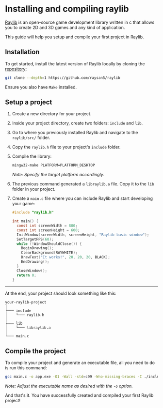 # Installing and compiling raylib

[Raylib](https://www.raylib.com/) is an open-source game development library written in c that allows you to create 2D and 3D games and any kind of application.

This guide will help you setup and compile your first project in Raylib.


## Installation

To get started, install the latest version of Raylib locally by cloning the [repository](https://github.com/raysan5/raylib):

```bash
git clone --depth=1 https://github.com/raysan5/raylib
```

Ensure you also have `Make` installed.


## Setup a project

1. Create a new directory for your project.

2. Inside your project directory, create two folders: `include` and `lib`.

3. Go to where you previously installed Raylib and navigate to the `raylib/src/` folder.

4. Copy the `raylib.h` file to your project's `include` folder.

5. Compile the library:

    ```bash
    mingw32-make PLATFORM=PLATFORM_DESKTOP
    ```

    *Note: Specify the target platform accordingly.*

6. The previous command generated a `libraylib.a` file. Copy it to the `lib` folder in your project.

7. Create a `main.c` file where you can include Raylib and start developing your game:

    ```c
    #include "raylib.h"

    int main() {
      const int screenWidth = 800;
      const int screenHeight = 600;
      InitWindow(screenWidth, screenHeight, "Raylib basic window");
      SetTargetFPS(60);
      while (!WindowShouldClose()) {
        BeginDrawing();
        ClearBackground(RAYWHITE);
        DrawText("It works!", 20, 20, 20, BLACK);
        EndDrawing();
      }
      CloseWindow();
      return 0;
    }
    ```

---

At the end, your project should look something like this:

```
your-raylib-project
│
├─── include
│    └─── raylib.h
│
├─── lib
│    └─── libraylib.a
│
└─── main.c
```


## Compile the project

To compile your project and generate an executable file, all you need to do is run this command:

```bash
gcc main.c -o app.exe -O1 -Wall -std=c99 -Wno-missing-braces -I ./include/ -L ./lib/ -lraylib -lopengl32 -lgdi32 -lwinmm
```

*Note: Adjust the executable name as desired with the `-o` option.*

And that's it. You have successfully created and compiled your first Raylib project!
